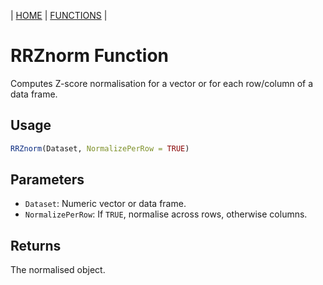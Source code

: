 | [HOME](https://github.com/Rrtk2/RRLab)  |  [FUNCTIONS](https://github.com/Rrtk2/RRLab/blob/master/docs/Functions/FunctionsOverview.md)  |

# RRZnorm Function

Computes Z-score normalisation for a vector or for each row/column of a data frame.

## Usage
```R
RRZnorm(Dataset, NormalizePerRow = TRUE)
```

## Parameters
- `Dataset`: Numeric vector or data frame.
- `NormalizePerRow`: If `TRUE`, normalise across rows, otherwise columns.

## Returns
The normalised object.
